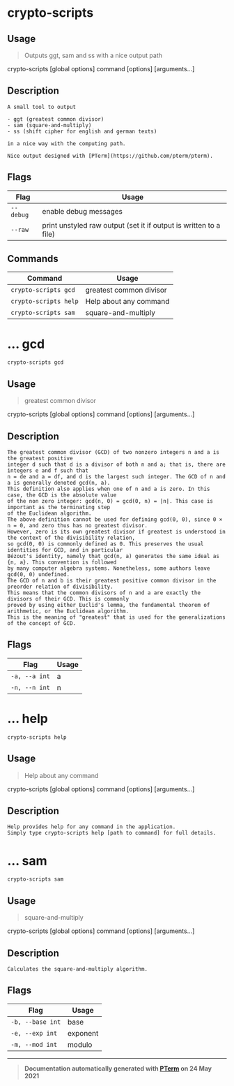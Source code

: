# crypto-scripts

## Usage
> Outputs ggt, sam and ss with a nice output path

crypto-scripts [global options] command [options] [arguments...]

## Description

```
A small tool to output

- ggt (greatest common divisor)
- sam (square-and-multiply)
- ss (shift cipher for english and german texts)

in a nice way with the computing path.

Nice output designed with [PTerm](https://github.com/pterm/pterm).
```

## Flags
|Flag|Usage|
|----|-----|
|`--debug`|enable debug messages|
|`--raw`|print unstyled raw output (set it if output is written to a file)|

## Commands
|Command|Usage|
|-------|-----|
|`crypto-scripts gcd`|greatest common divisor|
|`crypto-scripts help`|Help about any command|
|`crypto-scripts sam`|square-and-multiply|
# ... gcd
`crypto-scripts gcd`

## Usage
> greatest common divisor

crypto-scripts [global options] command [options] [arguments...]

## Description

```
The greatest common divisor (GCD) of two nonzero integers n and a is the greatest positive 
integer d such that d is a divisor of both n and a; that is, there are integers e and f such that 
n = de and a = df, and d is the largest such integer. The GCD of n and a is generally denoted gcd(n, a).
This definition also applies when one of n and a is zero. In this case, the GCD is the absolute value 
of the non zero integer: gcd(n, 0) = gcd(0, n) = |n|. This case is important as the terminating step 
of the Euclidean algorithm.
The above definition cannot be used for defining gcd(0, 0), since 0 × n = 0, and zero thus has no greatest divisor. 
However, zero is its own greatest divisor if greatest is understood in the context of the divisibility relation, 
so gcd(0, 0) is commonly defined as 0. This preserves the usual identities for GCD, and in particular 
Bézout's identity, namely that gcd(n, a) generates the same ideal as {n, a}. This convention is followed 
by many computer algebra systems. Nonetheless, some authors leave gcd(0, 0) undefined.
The GCD of n and b is their greatest positive common divisor in the preorder relation of divisibility. 
This means that the common divisors of n and a are exactly the divisors of their GCD. This is commonly 
proved by using either Euclid's lemma, the fundamental theorem of arithmetic, or the Euclidean algorithm. 
This is the meaning of "greatest" that is used for the generalizations of the concept of GCD.
```

## Flags
|Flag|Usage|
|----|-----|
|`-a, --a int`|a|
|`-n, --n int`|n|
# ... help
`crypto-scripts help`

## Usage
> Help about any command

crypto-scripts [global options] command [options] [arguments...]

## Description

```
Help provides help for any command in the application.
Simply type crypto-scripts help [path to command] for full details.
```
# ... sam
`crypto-scripts sam`

## Usage
> square-and-multiply

crypto-scripts [global options] command [options] [arguments...]

## Description

```
Calculates the square-and-multiply algorithm.
```

## Flags
|Flag|Usage|
|----|-----|
|`-b, --base int`|base|
|`-e, --exp int`|exponent|
|`-m, --mod int`|modulo|


---
> **Documentation automatically generated with [PTerm](https://github.com/pterm/cli-template) on 24 May 2021**
